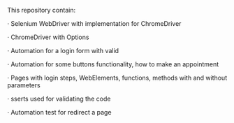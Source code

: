 This repository contain:

· Selenium WebDriver with implementation for ChromeDriver

· ChromeDriver with Options

· Automation for a login form with valid

· Automation for some buttons functionality, how to make an appointment

· Pages with login steps, WebElements, functions, methods with and without parameters

· sserts used for validating the code

· Automation test for redirect a page

